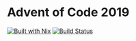 # Advent of Code 2019

[![Built with Nix][Built with Nix badge]][Built with Nix]
[![Build Status][Travis badge]][Travis link]




<!-- Named Links -->

[Built with Nix]: https://builtwithnix.org
[Built with Nix badge]: https://builtwithnix.org/badge.svg
[Travis badge]: https://img.shields.io/travis/yurrriq/aoc19/master?style=for-the-badge
[Travis link]: https://travis-ci.org/yurrriq/aoc19
